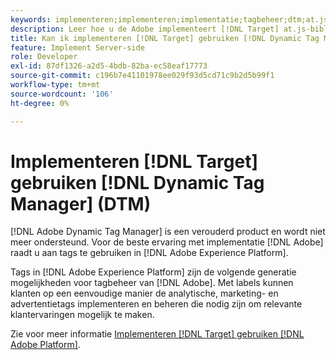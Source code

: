 ```yaml
---
keywords: implementeren;implementeren;implementatie;tagbeheer;dtm;at.js;dynamisch tagbeheer
description: Leer hoe u de Adobe implementeert [!DNL Target] at.js-bibliotheek met de verouderde Dynamic Tag Management (DTM). Tags in [!DNL Adobe Experience Platform] is de aangewezen methode om uit te voeren [!DNL Target].
title: Kan ik implementeren [!DNL Target] gebruiken [!DNL Dynamic Tag Manager] (DTM)?
feature: Implement Server-side
role: Developer
exl-id: 87df1326-a2d5-4bdb-82ba-ec58eaf17773
source-git-commit: c196b7e41101978ee029f93d5cd71c9b2d5b99f1
workflow-type: tm+mt
source-wordcount: '106'
ht-degree: 0%

---
```


# Implementeren [!DNL Target] gebruiken [!DNL Dynamic Tag Manager] (DTM)

[!DNL Adobe Dynamic Tag Manager] is een verouderd product en wordt niet meer ondersteund. Voor de beste ervaring met implementatie [!DNL Adobe] raadt u aan tags te gebruiken in [!DNL Adobe Experience Platform].

Tags in [!DNL Adobe Experience Platform] zijn de volgende generatie mogelijkheden voor tagbeheer van [!DNL Adobe]. Met labels kunnen klanten op een eenvoudige manier de analytische, marketing- en advertentietags implementeren en beheren die nodig zijn om relevante klantervaringen mogelijk te maken.

Zie voor meer informatie [Implementeren [!DNL Target] gebruiken [!DNL Adobe Platform]](https://developer.adobe.com/target/implement/client-side/atjs/how-to-deployatjs/implement-target-using-adobe-launch/).

